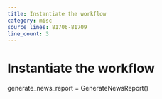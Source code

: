 ```yaml
---
title: Instantiate the workflow
category: misc
source_lines: 81706-81709
line_count: 3
---
```


# Instantiate the workflow
generate_news_report = GenerateNewsReport()

